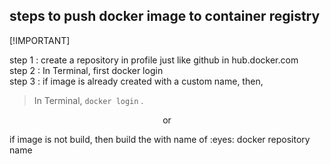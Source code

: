 ## steps to push docker image to container registry 
[!IMPORTANT]


step 1 : create a repository in profile just like github in hub.docker.com  
step 2 : In Terminal, first docker login  
step 3 : if image is already created with a custom name, then,
>In Terminal, `docker login` .  

 <p style="text-align: center ;"> or</p>
 if image is not build, then build the with name of       :eyes: docker repository name

 


